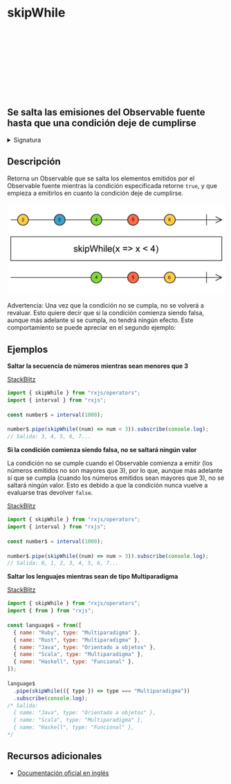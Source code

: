 <div class="page-heading">

# skipWhile

<a target="_blank" href="https://github.com/ReactiveX/rxjs/blob/master/src/internal/operators/skipWhile.ts">
<svg>
  <use xlink:href="/assets/icons/github.svg#github"></use>
</svg>
</a>
</div>

<h2 class="subtitle"> Se salta las emisiones del Observable fuente hasta que una condición deje de cumplirse
</h2>

<details>
<summary>Signatura</summary>

### Firma

`skipWhile<T>(predicate: (value: T, index: number) => boolean): MonoTypeOperatorFunction<T>`

### Parámetros

<table>
<tr><td>predicate</td><td>Una función para comprobar cada elemento emitido por el Observable fuente.</td></tr>
</table>

### Retorna

`MonoTypeOperatorFunction<T>`: Un Observable que comienza a emitir las emisiones del Observable fuente cuando la condición especificada en la función `predicate` retorne `false`.

</details>

## Descripción

Retorna un Observable que se salta los elementos emitidos por el Observable fuente mientras la condición especificada retorne `true`, y que empieza a emitirlos en cuanto la condición deje de cumplirse.

<img src="assets/images/marble-diagrams/filtering/skipWhile.png" alt="Diagrama de canicas del operador skipWhile">

Advertencia: Una vez que la condición no se cumpla, no se volverá a revaluar. Esto quiere decir que si la condición comienza siendo falsa, aunque más adelante sí se cumpla, no tendrá ningún efecto. Este comportamiento se puede apreciar en el segundo ejemplo:

## Ejemplos

**Saltar la secuencia de números mientras sean menores que 3**

<a target="_blank" href="https://stackblitz.com/edit/rxjs-skipwhile-1?file=index.ts">StackBlitz</a>

```javascript
import { skipWhile } from "rxjs/operators";
import { interval } from "rxjs";

const number$ = interval(1000);

number$.pipe(skipWhile((num) => num < 3)).subscribe(console.log);
// Salida: 3, 4, 5, 6, 7...
```

**Si la condición comienza siendo falsa, no se saltará ningún valor**

La condición no se cumple cuando el Observable comienza a emitir (los números emitidos no son mayores que 3), por lo que, aunque más adelante sí que se cumpla (cuando los números emitidos sean mayores que 3), no se saltará ningún valor. Esto es debido a que la condición nunca vuelve a evaluarse tras devolver `false`.

<a target="_blank" href="https://stackblitz.com/edit/rxjs-skipwhile-2?file=index.ts">StackBlitz</a>

```javascript
import { skipWhile } from "rxjs/operators";
import { interval } from "rxjs";

const number$ = interval(1000);

number$.pipe(skipWhile((num) => num > 3)).subscribe(console.log);
// Salida: 0, 1, 2, 3, 4, 5, 6, 7...
```

**Saltar los lenguajes mientras sean de tipo Multiparadigma**

<a target="_blank" href="https://stackblitz.com/edit/rxjs-skipwhile-3?file=index.ts">StackBlitz</a>

```javascript
import { skipWhile } from "rxjs/operators";
import { from } from "rxjs";

const language$ = from([
  { name: "Ruby", type: "Multiparadigma" },
  { name: "Rust", type: "Multiparadigma" },
  { name: "Java", type: "Orientado a objetos" },
  { name: "Scala", type: "Multiparadigma" },
  { name: "Haskell", type: "Funcional" },
]);

language$
  .pipe(skipWhile(({ type }) => type === "Multiparadigma"))
  .subscribe(console.log);
/* Salida: 
  { name: "Java", type: "Orientado a objetos" },
  { name: "Scala", type: "Multiparadigma" },
  { name: "Haskell", type: "Funcional" },
*/
```

## Recursos adicionales

- <a target="_blank" href="https://rxjs.dev/api/operators/skipWhile">Documentación oficial en inglés</a>
